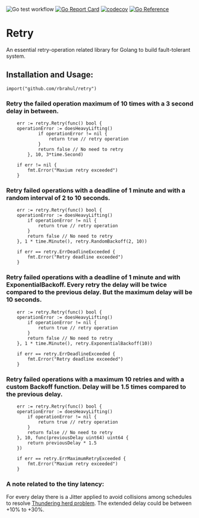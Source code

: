 ![Go test workflow](https://github.com/rbrahul/retry/actions/workflows/go.yaml/badge.svg)
[![Go Report Card](https://goreportcard.com/badge/github.com/rbrahul/retry)](https://goreportcard.com/report/github.com/rbrahul/retry)
[![codecov](https://codecov.io/gh/rbrahul/retry/branch/main/graph/badge.svg?token=XSJW5M8JC4)](https://codecov.io/gh/rbrahul/retry)
[![Go Reference](https://pkg.go.dev/badge/github.com/rbrahul/retry.svg)](https://pkg.go.dev/github.com/rbrahul/retry)

# Retry

An essential retry-operation related library for Golang to build fault-tolerant system.

## Installation and Usage:

```golang
import("github.com/rbrahul/retry")
```

### Retry the failed operation maximum of 10 times with a 3 second delay in between.

```golang
    err := retry.Retry(func() bool {
	operationError := doesHeavyLifting()
            if operationError != nil {
                return true // retry operation
            }
            return false // No need to retry
        }, 10, 3*time.Second)

    if err != nil {
        fmt.Error("Maxium retry exceeded")
    }
```

### Retry failed operations with a deadline of 1 minute and with a random interval of 2 to 10 seconds.

```golang
    err := retry.Retry(func() bool {
	operationError := doesHeavyLifting()
        if operationError != nil {
            return true // retry operation
        }
		return false // No need to retry
	}, 1 * time.Minute(), retry.RandomBackoff(2, 10))

    if err == retry.ErrDeadlineExceeded {
        fmt.Error("Retry deadline exceeded")
    }

```

### Retry failed operations with a deadline of 1 minute and with ExponentialBackoff. Every retry the delay will be twice compared to the previous delay. But the maximum delay will be 10 seconds.

```golang
    err := retry.Retry(func() bool {
	operationError := doesHeavyLifting()
        if operationError != nil {
            return true // retry operation
        }
		return false // No need to retry
	}, 1 * time.Minute(), retry.ExponentialBackoff(10))

    if err == retry.ErrDeadlineExceeded {
        fmt.Error("Retry deadline exceeded")
    }

```
### Retry failed operations with a maximum 10 retries and with a custom Backoff function. Delay will be 1.5 times compared to the previous delay.

```golang
    err := retry.Retry(func() bool {
	operationError := doesHeavyLifting()
        if operationError != nil {
            return true // retry operation
        }
		return false // No need to retry
	}, 10, func(previousDelay uint64) uint64 {
		return previousDelay * 1.5
	})

    if err == retry.ErrMaximumRetryExceeded {
        fmt.Error("Maxium retry exceeded")
    }

```
### A note related to the tiny latency:

For every delay there is a Jitter applied to avoid collisions among schedules to resolve [Thundering herd problem](https://en.wikipedia.org/wiki/Thundering_herd_problem).
 The extended delay could be between +10% to +30%.
